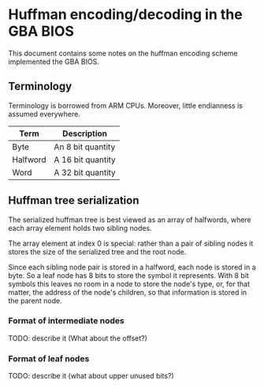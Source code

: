 <!--
SPDX-FileCopyrightText: 2024 Thomas Mathys
SPDX-License-Identifier: MIT
-->

# Huffman encoding/decoding in the GBA BIOS

This document contains some notes on the huffman encoding scheme
implemented the GBA BIOS.

## Terminology

Terminology is borrowed from ARM CPUs.
Moreover, little endianness is assumed everywhere.

|Term    |Description      |
|--------|-----------------|
|Byte    |An 8 bit quantity|
|Halfword|A 16 bit quantity|
|Word    |A 32 bit quantity|

## Huffman tree serialization

The serialized huffman tree is best viewed as an array of halfwords,
where each array element holds two sibling nodes.

The array element at index 0 is special: rather than a pair of
sibling nodes it stores the size of the serialized tree and
the root node.

Since each sibling node pair is stored in a halfword, each node is
stored in a byte. So a leaf node has 8 bits to store the symbol
it represents. With 8 bit symbols this leaves no room in a node to
store the node's type, or, for that matter, the address of the node's
children, so that information is stored in the parent node.

### Format of intermediate nodes

TODO: describe it (What about the offset?)

### Format of leaf nodes

TODO: describe it (what about upper unused bits?)
